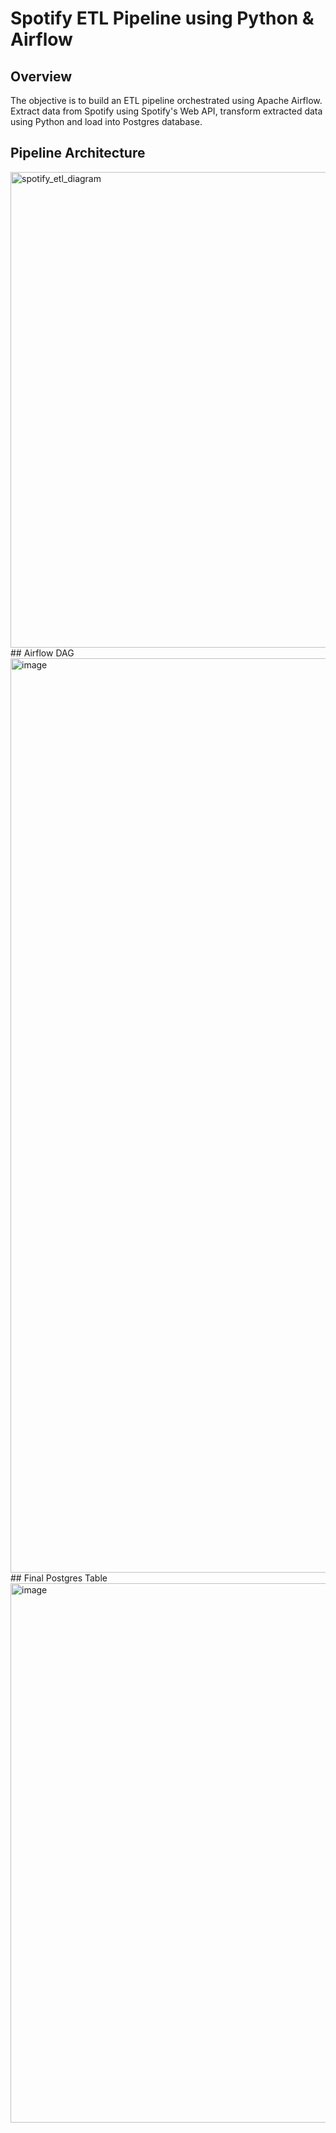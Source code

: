 # Spotify ETL Pipeline using Python & Airflow
## Overview
The objective is to build an ETL pipeline orchestrated using Apache Airflow. Extract data from Spotify using Spotify's Web API, transform extracted data using Python and load into Postgres database.  
## Pipeline Architecture
<img width="761" alt="spotify_etl_diagram" src="https://github.com/devallasaitej/Spotify_ETL_Airflow/assets/64268620/d533a3a9-b57b-4348-9e75-8cc96ede8ac2">  
## Airflow DAG
<img width="1463" alt="image" src="https://github.com/devallasaitej/Spotify_ETL_Airflow/assets/64268620/09c7cdd2-b619-4961-a035-0487875c5f2e">  
## Final Postgres Table
<img width="863" alt="image" src="https://github.com/devallasaitej/Spotify_ETL_Airflow/assets/64268620/4c470c36-4697-4549-99f3-c4585f87ca7b">  
